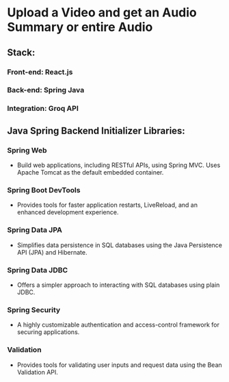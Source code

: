 # Upload a Video and get an Audio Summary or entire Audio

## Stack: 
### Front-end: React.js
### Back-end: Spring Java
### Integration: Groq API

## Java Spring Backend Initializer Libraries:

### Spring Web
- Build web applications, including RESTful APIs, using Spring MVC. Uses Apache Tomcat as the default embedded container.

### Spring Boot DevTools
- Provides tools for faster application restarts, LiveReload, and an enhanced development experience.

### Spring Data JPA
- Simplifies data persistence in SQL databases using the Java Persistence API (JPA) and Hibernate.

### Spring Data JDBC
- Offers a simpler approach to interacting with SQL databases using plain JDBC.

### Spring Security
- A highly customizable authentication and access-control framework for securing applications.

### Validation
- Provides tools for validating user inputs and request data using the Bean Validation API.


